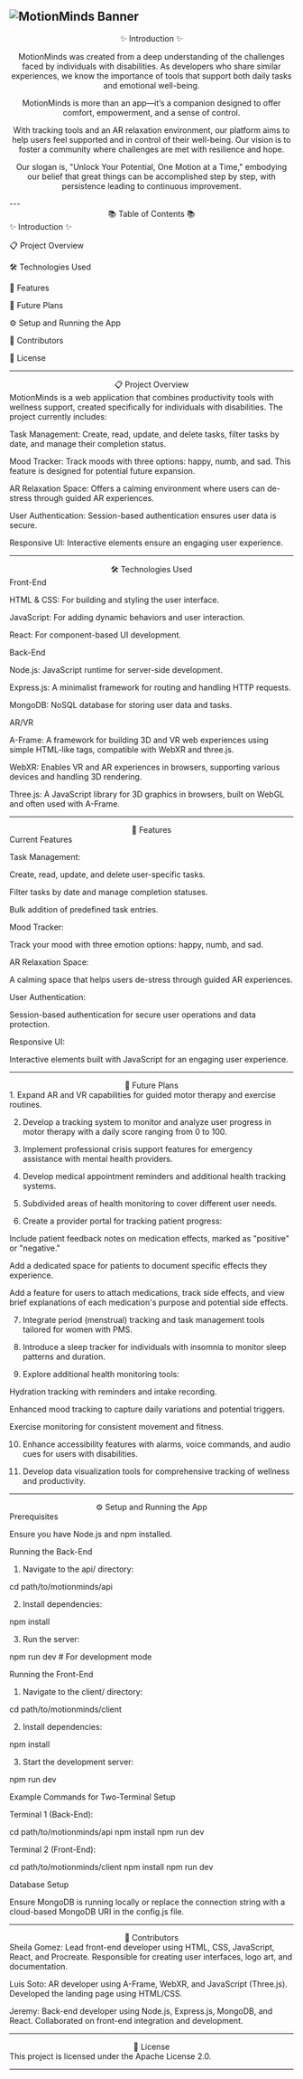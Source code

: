 ![MotionMinds Banner](./realbannersgc.png)
---



<div align="center">✨ Introduction ✨

MotionMinds was created from a deep understanding of the challenges faced by individuals with disabilities. As developers who share similar experiences, we know the importance of tools that support both daily tasks and emotional well-being.

MotionMinds is more than an app—it’s a companion designed to offer comfort, empowerment, and a sense of control.

With tracking tools and an AR relaxation environment, our platform aims to help users feel supported and in control of their well-being. Our vision is to foster a community where challenges are met with resilience and hope.

Our slogan is, "Unlock Your Potential, One Motion at a Time," embodying our belief that great things can be accomplished step by step, with persistence leading to continuous improvement.

</div>
---

<div align="center">📚 Table of Contents 📚

</div>✨ Introduction ✨

📋 Project Overview

🛠 Technologies Used

🚀 Features

🔮 Future Plans

⚙️ Setup and Running the App

👥 Contributors

📜 License



---

<div align="center">📋 Project Overview

</div>MotionMinds is a web application that combines productivity tools with wellness support, created specifically for individuals with disabilities. The project currently includes:

Task Management: Create, read, update, and delete tasks, filter tasks by date, and manage their completion status.

Mood Tracker: Track moods with three options: happy, numb, and sad. This feature is designed for potential future expansion.

AR Relaxation Space: Offers a calming environment where users can de-stress through guided AR experiences.

User Authentication: Session-based authentication ensures user data is secure.

Responsive UI: Interactive elements ensure an engaging user experience.



---

<div align="center">🛠 Technologies Used

</div>Front-End

HTML & CSS: For building and styling the user interface.

JavaScript: For adding dynamic behaviors and user interaction.

React: For component-based UI development.


Back-End

Node.js: JavaScript runtime for server-side development.

Express.js: A minimalist framework for routing and handling HTTP requests.

MongoDB: NoSQL database for storing user data and tasks.


AR/VR

A-Frame: A framework for building 3D and VR web experiences using simple HTML-like tags, compatible with WebXR and three.js.

WebXR: Enables VR and AR experiences in browsers, supporting various devices and handling 3D rendering.

Three.js: A JavaScript library for 3D graphics in browsers, built on WebGL and often used with A-Frame.



---

<div align="center">🚀 Features

</div>Current Features

Task Management:

Create, read, update, and delete user-specific tasks.

Filter tasks by date and manage completion statuses.

Bulk addition of predefined task entries.


Mood Tracker:

Track your mood with three emotion options: happy, numb, and sad.


AR Relaxation Space:

A calming space that helps users de-stress through guided AR experiences.


User Authentication:

Session-based authentication for secure user operations and data protection.


Responsive UI:

Interactive elements built with JavaScript for an engaging user experience.




---

<div align="center">🔮 Future Plans

</div>1. Expand AR and VR capabilities for guided motor therapy and exercise routines.


2. Develop a tracking system to monitor and analyze user progress in motor therapy with a daily score ranging from 0 to 100.


3. Implement professional crisis support features for emergency assistance with mental health providers.


4. Develop medical appointment reminders and additional health tracking systems.


5. Subdivided areas of health monitoring to cover different user needs.


6. Create a provider portal for tracking patient progress:

Include patient feedback notes on medication effects, marked as "positive" or "negative."

Add a dedicated space for patients to document specific effects they experience.

Add a feature for users to attach medications, track side effects, and view brief explanations of each medication's purpose and potential side effects.



7. Integrate period (menstrual) tracking and task management tools tailored for women with PMS.


8. Introduce a sleep tracker for individuals with insomnia to monitor sleep patterns and duration.


9. Explore additional health monitoring tools:

Hydration tracking with reminders and intake recording.

Enhanced mood tracking to capture daily variations and potential triggers.

Exercise monitoring for consistent movement and fitness.



10. Enhance accessibility features with alarms, voice commands, and audio cues for users with disabilities.


11. Develop data visualization tools for comprehensive tracking of wellness and productivity.




---

<div align="center">⚙️ Setup and Running the App

</div>Prerequisites

Ensure you have Node.js and npm installed.

Running the Back-End

1. Navigate to the api/ directory:

cd path/to/motionminds/api


2. Install dependencies:

npm install


3. Run the server:

npm run dev  # For development mode



Running the Front-End

1. Navigate to the client/ directory:

cd path/to/motionminds/client


2. Install dependencies:

npm install


3. Start the development server:

npm run dev



Example Commands for Two-Terminal Setup

Terminal 1 (Back-End):

cd path/to/motionminds/api
npm install
npm run dev

Terminal 2 (Front-End):

cd path/to/motionminds/client
npm install
npm run dev

Database Setup

Ensure MongoDB is running locally or replace the connection string with a cloud-based MongoDB URI in the config.js file.


---

<div align="center">👥 Contributors

</div>Sheila Gomez: Lead front-end developer using HTML, CSS, JavaScript, React, and Procreate. Responsible for creating user interfaces, logo art, and documentation.

Luis Soto: AR developer using A-Frame, WebXR, and JavaScript (Three.js). Developed the landing page using HTML/CSS.

Jeremy: Back-end developer using Node.js, Express.js, MongoDB, and React. Collaborated on front-end integration and development.



---

<div align="center">📜 License

</div>This project is licensed under the Apache License 2.0.


---

